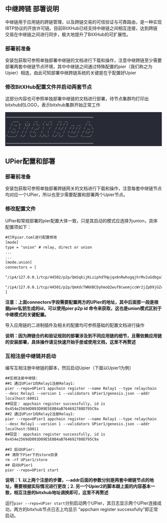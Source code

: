 ## 中继跨链 部署说明

中继链用于应用链的跨链管理，以及跨链交易的可信验证与可靠路由，是一种实现IBTP协议的开放许可链。目前BitXHub已经支持中继链之间相互连接，达到跨链交易在中继链之间进行同步，极大地提升了BitXHub的可扩展性。

### 部署前准备

安装包获取可参照单独部署中继链的文档进行下载和操作，注意中继跨链至少需要部署两套中继链节点环境，其中中继链之间通过特殊配置的pier（我们称之为Upier）相连，由此可知部署中继跨链系统的关键是在于配置好Upier

### 修改BitXHub配置文件并启动两套节点

这部分内容也可参照单独部署中继链的文档进行部署，待节点集群均打印出bitxhub的LOGO，表示bitxhub集群开始正常工作

![](../assets/bitxhub.png)



## UPier配置和部署										

### 部署前准备

安装包获取可参照单独部署跨链网关的文档进行下载和操作，注意每套中继链节点均对应一个UPier，所以也至少需要配置和部署两个Upier节点。

### 修改配置文件

UPier和常规部署的pier配置大体一致，只是其启动的模式应选择为union，具体配置项如下：

```shell
#打开pier.toml进行配置修改
[mode]
type = "union" # relay, direct or union
...
...
[mode.union]
connectors = [
    "/ip4/127.0.0.1/tcp/44502/p2p/QmSqkijKLziphdTHpjqx6nRwhogqjhrMv2uGdbga7SqmdN",
    "/ip4/127.0.0.1/tcp/44501/p2p/QmXdcTWNXBCDyhmoQ2wuf8cwomjccWr2jZpD9jGZcwj8YY"
]
```

**注意：上面connectors字段需要配置两方的UPier的地址，其中后面那一段是根据pier私钥生成的id，可以使用pier p2p id 命令来获取，这也是union模式区别于中继模式的关键配置。**

导入应用链的二进制插件及相关的配置均可参照基础的配置文档进行操作

**说明：因为跨链合约和验证规则的部署涉及到不同应用链的细节，且需依赖应用链的安装部署，具体操作请见快速开始手册或使用文档，这里不再赘述**

### 互相注册中继链并启动

编写互相注册中继链的脚本，然后启动Upier（下面以Upier1为例）

```
##互相注册中继链:
##1 通过UPier1向Relay1注册Relay1:
pier --repo=UPier1 appchain register --name Relay1 --type relaychain  --desc Relay1 --version 1 --validators UPier1/genesis.json --addr localhost:60011
##回显： appchain register successfully, id is 0x454e2569dD093D09E5E8B4aB764692780D795C9a
##2 通过UPier1向Relay2注册Relay1:
pier --repo=UPier1 appchain register --name Relay1 --type relaychain  --desc Relay1 --version 1 --validators UPier1/genesis.json --addr localhost:50011
##回显： appchain register successfully, id is 0x454e2569dD093D09E5E8B4aB764692780D795C9a

##3 启动UPier:
## 清除下Pier下的store目录
rm -rf UPier1/store
## 启动UPier1
pier --repo=UPier1 start
```

**说明：1. 以上两个注册的步骤，--addr后面的参数分别是两套中继链节点的地址，需要根据实际情况进行更改；2. 另一个Upier2的脚本跟上面的内容基本一致，相互注册的bitxhub地址调换即可，这里不再赘述**

运行`pier --repo=UPier start`分别启动两个UPier，其日志显示两个UPier连接成功，两方的bitxhub节点日志上均显示 “appchain register successfully”即正常启动。



